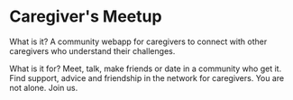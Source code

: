 # Caregiver's Meetup

What is it?
A community webapp for caregivers to connect with other caregivers who understand their challenges.

What is it for?
Meet, talk, make friends or date in a community who get it. Find support, advice and friendship in the network for caregivers. You are not alone. Join us.

